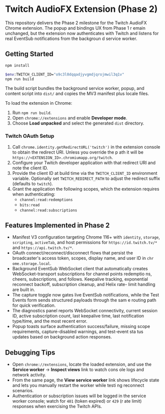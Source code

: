 # Twitch AudioFX Extension (Phase 2)

This repository delivers the Phase 2 milestone for the Twitch AudioFX Chrome extension. The popup and bindings UX from Phase 1 r
emain unchanged, but the extension now authenticates with Twitch and listens for real EventSub notifications from the backgroun
d service worker.

## Getting Started

```bash
npm install

$env:TWITCH_CLIENT_ID="o9c3l0dqqadjyvgmdjqrojmwil3q1v"
npm run build
```

The build script bundles the background service worker, popup, and content script into `dist/` and copies the MV3 manifest plus
locale files.

To load the extension in Chrome:

1. Run `npm run build`.
2. Open `chrome://extensions` and enable **Developer mode**.
3. Choose **Load unpacked** and select the generated `dist` directory.

### Twitch OAuth Setup

1. Call `chrome.identity.getRedirectURL('twitch')` in the extension console to obtain the redirect URI. Unless you override the p
ath it will be `https://<EXTENSION_ID>.chromiumapp.org/twitch`.
2. Configure your Twitch developer application with that redirect URI and note the client ID.
3. Provide the client ID at build time via the `TWITCH_CLIENT_ID` environment variable. Optionally set `TWITCH_REDIRECT_PATH` to
 adjust the redirect suffix (defaults to `twitch`).
4. Grant the application the following scopes, which the extension requires when authenticating:
   - `channel:read:redemptions`
   - `bits:read`
   - `channel:read:subscriptions`

## Features Implemented in Phase 2

- Manifest V3 configuration targeting Chrome 116+ with `identity`, `storage`, `scripting`, `activeTab`, and host permissions for
 `https://id.twitch.tv/*` and `https://api.twitch.tv/*`.
- OAuth connect/reconnect/disconnect flows that persist the broadcaster's access token, scopes, display name, and user ID in `chr
ome.storage.local`.
- Background EventSub WebSocket client that automatically creates WebSocket-transport subscriptions for channel points redemptio
ns, cheers, subscriptions, and follows. Keepalive tracking, exponential reconnect backoff, subscription cleanup, and Helix rate-
limit handling are built in.
- The capture toggle now gates live EventSub notifications, while the Test Events form sends structured payloads through the sam
e routing path for quick verification.
- The diagnostics panel reports WebSocket connectivity, current session ID, active subscription count, last keepalive time, last 
notification type/time, and the most recent error.
- Popup toasts surface authentication success/failure, missing scope requirements, capture-disabled warnings, and test-event sta
tus updates based on background action responses.

## Debugging Tips

- Open `chrome://extensions`, locate the loaded extension, and use the **Service worker** → **Inspect views** link to watch cons
ole logs and network activity.
- From the same page, the **View service worker** link shows lifecycle state and lets you manually restart the worker while testi
ng reconnect scenarios.
- Authentication or subscription issues will be logged in the service worker console; watch for `401` (token expired) or `429` (r
ate limit) responses when exercising the Twitch APIs.

